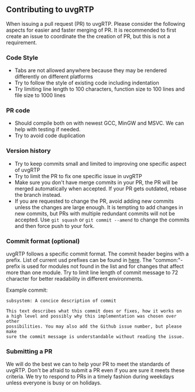 ## Contributing to uvgRTP

When issuing a pull request (PR) to uvgRTP. Please consider the following aspects for easier and faster merging of PR. It is recommended to first create an issue to coordinate the the creation of PR, but this is not a requirement.

### Code Style
- Tabs are not allowed anywhere because they may be rendered differently on different platforms
- Try to follow the style of existing code including indentation
- Try limiting line length to 100 characters, function size to 100 lines and file size to 1000 lines

### PR code
- Should compile both on with newest GCC, MinGW and MSVC. We can help with testing if needed.
- Try to avoid code duplication

### Version history
- Try to keep commits small and limited to improving one specific aspect of uvgRTP
- Try to limit the PR to fix one specific issue in uvgRTP
- Make sure you don't have merge commits in your PR, the PR will be merged automatically when accepted. If your PR gets outdated, rebase the branch instead.
- If you are requested to change the PR, avoid adding new commits unless the changes are large enough. It is tempting to add changes in new commits, but PRs with multiple redundant commits will not be accepted. Use `git squash` or `git commit --amend` to change the commits and then force push to your fork.

### Commit format (optional)

uvgRTP follows a specific commit format. The commit header begins with a prefix. List of current usd prefixes can be found in [here](docs/subsystems). The "common:"-prefix is used for modules not found in the list and for changes that affect more than one module. Try to limit line length of commit message to 72 character for better readability in different environments.

Example commit:
```
subsystem: A concice description of commit

This text describes what this commit does or fixes, how it works on 
a high level and possibly why this implementation was chosen over other
possibilities. You may also add the Github issue number, but please make
sure the commit message is understandable without reading the issue.
```

### Submitting a PR

We will do the best we can to help your PR to meet the standards of uvgRTP. Don't be afraid to submit a PR even if you are sure it meets these criteria. We try to respond to PRs in a timely fashion during weekdays unless everyone is busy or on holidays.

